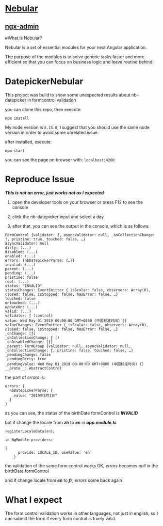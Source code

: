 # [Nebular](https://akveo.github.io/nebular/)

## [ngx-admin](http://akveo.com/ngx-admin/pages/iot-dashboard)

#What is Nebular?

Nebular is a set of essential modules for your next Angular application.

The purpose of the modules is to solve generic tasks faster and more efficient so that you can focus on business logic and leave routine behind.

# DatepickerNebular

This project was build to show some unexpected results about nb-datepicker in formcontrol validation

you can clone this repo, then execute:


`npm install `

My node version is `8.15.0`, I suggest that you should use the same node version in order to avoid some unrelated issue.

after installed, execute:

`npm start`

you can see the page on browser with: `localhost:4200`

# Reproduce Issue

***This is not an error, just works not as I expected***

1. open the developer tools on your browser or press F12 to see the console

2. click the nb-datepicker input and select a day

3. after that, you can see the output in the console, which is as follows:
```
FormControl {validator: ƒ, asyncValidator: null, _onCollectionChange: ƒ, pristine: true, touched: false, …}
asyncValidator: null
dirty: (...)
disabled: (...)
enabled: (...)
errors: {nbDatepickerParse: {…}}
invalid: (...)
parent: (...)
pending: (...)
pristine: false
root: (...)
status: "INVALID"
statusChanges: EventEmitter {_isScalar: false, observers: Array(0), closed: false, isStopped: false, hasError: false, …}
touched: false
untouched: (...)
updateOn: (...)
valid: (...)
validator: ƒ (control)
value: Wed May 01 2019 00:00:00 GMT+0800 (中国标准时间) {}
valueChanges: EventEmitter {_isScalar: false, observers: Array(0), closed: false, isStopped: false, hasError: false, …}
_onChange: [ƒ]
_onCollectionChange: ƒ ()
_onDisabledChange: [ƒ]
_parent: FormGroup {validator: null, asyncValidator: null, _onCollectionChange: ƒ, pristine: false, touched: false, …}
_pendingChange: false
_pendingDirty: true
_pendingValue: Wed May 01 2019 00:00:00 GMT+0800 (中国标准时间) {}
__proto__: AbstractControl
```

the part of *errors* is:
```$xslt
errors: {
  nbDatepickerParse: {
    value: "2019年5月1日"
  }
}

```


as you can see, the status of the birthDate formControl is ***INVALID***

but if change the locale from ***zh*** to ***en*** in ***app.module.ts***

```$xslt
registerLocaleData(en);

in NgModule providers:

{
      provide: LOCALE_ID, useValue: 'en'
    }
```

the validation of the same form control works OK, *errors* becomes *null* in the birthDate formControl

and if change locale from ***en*** to ***fr***, *errors* come back again

# What I expect

The form control validation works in other languages, not just in english, so I can submit the form if every form control is truely valid.
